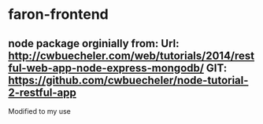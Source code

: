 faron-frontend
==============
node package orginially from:
Url: http://cwbuecheler.com/web/tutorials/2014/restful-web-app-node-express-mongodb/
GIT: https://github.com/cwbuecheler/node-tutorial-2-restful-app
----
Modified to my use
